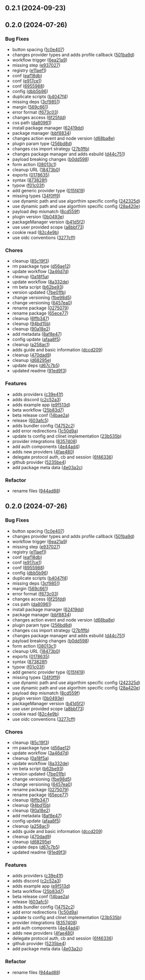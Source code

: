 

## 0.2.1 (2024-09-23)

## 0.2.0 (2024-07-26)


### Bug Fixes

* button spacing ([1c0e407](https://github.com/sourabpramanik/payload-auth-plugin/commit/1c0e407d839d3c648beed17921f334911f2184d2))
* changes provider types and adds profile callback ([501ba9d](https://github.com/sourabpramanik/payload-auth-plugin/commit/501ba9ddd4ae11775e27642ee32d1d4d74653e50))
* workflow trigger ([6ea21a9](https://github.com/sourabpramanik/payload-auth-plugin/commit/6ea21a9d9883a0ba41d16e07b288eca018b63a6e))
* missing step ([e937027](https://github.com/sourabpramanik/payload-auth-plugin/commit/e93702766da019a9a1696013894b15c52047bb73))
* registry ([e11aef1](https://github.com/sourabpramanik/payload-auth-plugin/commit/e11aef1671efcb90f4439e46d34e1807937a0b2f))
* conf ([eaf18db](https://github.com/sourabpramanik/payload-auth-plugin/commit/eaf18dbaf1a135593d5849411d33726f551e3c4c))
* conf ([e917ce1](https://github.com/sourabpramanik/payload-auth-plugin/commit/e917ce1a8a7913842c00e1426cf9dce314dfdaef))
* conf ([6955988](https://github.com/sourabpramanik/payload-auth-plugin/commit/695598897584d1316e361d1fee87707cc81e38fe))
* config ([dbb5b96](https://github.com/sourabpramanik/payload-auth-plugin/commit/dbb5b96de9f7006282ba252e6bbef7bc015c2215))
* duplicate scripts ([b4047f4](https://github.com/sourabpramanik/payload-auth-plugin/commit/b4047f4204edd092bfba5628b84e341d88ba5397))
* missing deps ([3cf9851](https://github.com/sourabpramanik/payload-auth-plugin/commit/3cf985162d115fca42937477266a5cf4a4ec0898))
* margin ([569c661](https://github.com/sourabpramanik/payload-auth-plugin/commit/569c661fd2cfef1f274774e04856a6d2e8a84470))
* error format ([f673c03](https://github.com/sourabpramanik/payload-auth-plugin/commit/f673c03fb930f87b2380f345c0f3d2e3e1c6a0ac))
* changes access ([6f25fdd](https://github.com/sourabpramanik/payload-auth-plugin/commit/6f25fdd541c29058da2ce2b79f0bd763080dd52c))
* css path ([da80961](https://github.com/sourabpramanik/payload-auth-plugin/commit/da80961aed99a3846dbd52f43194f13d59e5e12d))
* install package manager ([62419dd](https://github.com/sourabpramanik/payload-auth-plugin/commit/62419dda48dfa41e1ef8b18745a89b355864e550))
* package manager ([bbf8834](https://github.com/sourabpramanik/payload-auth-plugin/commit/bbf8834ee16177da80846f0a0c608977bce12a21))
* changes action event and node version ([d68ba8e](https://github.com/sourabpramanik/payload-auth-plugin/commit/d68ba8ecd33ea71d2efbd0ef772d19f4148e1ac6))
* plugin param type ([256bd8d](https://github.com/sourabpramanik/payload-auth-plugin/commit/256bd8df64e91ea6b092affcb2ba7d812addaf9d))
* changes css import strategy ([27b1ffb](https://github.com/sourabpramanik/payload-auth-plugin/commit/27b1ffbc38125269055cba08279ad6ea621e3b09))
* changes package manager and adds esbuild ([d44c751](https://github.com/sourabpramanik/payload-auth-plugin/commit/d44c751be1f15d5ecdd4703db85700510325c005))
* payload breaking changes ([b0dd598](https://github.com/sourabpramanik/payload-auth-plugin/commit/b0dd598aecb38d6c0be159b882d4246963aacfaf))
* form action ([08013c1](https://github.com/sourabpramanik/payload-auth-plugin/commit/08013c1ad87618de3ac49c86164f377f7a57d721))
* cleanup URL ([18473b0](https://github.com/sourabpramanik/payload-auth-plugin/commit/18473b09f3a2a707508890ac72688b5d97f5d716))
* exports ([0178635](https://github.com/sourabpramanik/payload-auth-plugin/commit/0178635f9398ba62ab906109b8e73caddbbb9ddb))
* syntax ([873828f](https://github.com/sourabpramanik/payload-auth-plugin/commit/873828faaa719b16afd06ca9ae2c25ada6363d51))
* typow ([f01c03f](https://github.com/sourabpramanik/payload-auth-plugin/commit/f01c03fe8aa86c9d54b204994255242ed4e73f1d))
* add generic provider type ([015f419](https://github.com/sourabpramanik/payload-auth-plugin/commit/015f419039c6f3560b6f7fe11186970355a343e6))
* missing types ([34f0ff9](https://github.com/sourabpramanik/payload-auth-plugin/commit/34f0ff9e11e9d59f8b8d838bf61288cc1030f543))
* use dynamic path and use algorthim specific config ([242325d](https://github.com/sourabpramanik/payload-auth-plugin/commit/242325d1c4906abbb61a4c928cecac58803c9a74))
* use dynamic path and use algorthim specific config ([28a420e](https://github.com/sourabpramanik/payload-auth-plugin/commit/28a420e6007f234ea1503b9d5e6ae2de1cf82b1f))
* payload dep mismatch ([8cd559f](https://github.com/sourabpramanik/payload-auth-plugin/commit/8cd559f2a003a125bca7d24ec5dc4688a589355a))
* plugin version ([0b0493e](https://github.com/sourabpramanik/payload-auth-plugin/commit/0b0493efeb69d617f109597068632d59bc4eee21))
* packageManager version ([b41d5f2](https://github.com/sourabpramanik/payload-auth-plugin/commit/b41d5f242939377483c81c1da821c38d1bfe778d))
* use user provided scope ([a8bbf73](https://github.com/sourabpramanik/payload-auth-plugin/commit/a8bbf7325cc8d25203396de08b9fcca6cce88613))
* cookie read ([82c4e9b](https://github.com/sourabpramanik/payload-auth-plugin/commit/82c4e9bc708d94135908b3ab681e0cab63e058eb))
* use oidc conventions ([3277cff](https://github.com/sourabpramanik/payload-auth-plugin/commit/3277cff2d88e38058899f1ce543362d57f891240))


### Chores

* cleanup ([85c19f3](https://github.com/sourabpramanik/payload-auth-plugin/commit/85c19f3110aac0b8c8cfd7b1efa8acf59a889f4e))
* rm paackage type ([d56ae12](https://github.com/sourabpramanik/payload-auth-plugin/commit/d56ae1254387a67d5ff05aad90c63fa47e11c48f))
* update workflow ([3a46d7d](https://github.com/sourabpramanik/payload-auth-plugin/commit/3a46d7d0977f91f2c1a89032273a847b87565875))
* cleanup ([0a18f5a](https://github.com/sourabpramanik/payload-auth-plugin/commit/0a18f5a306711e3cf71b2ffacdfdaf6ae9d94eb6))
* update workflow ([8a332de](https://github.com/sourabpramanik/payload-auth-plugin/commit/8a332dedf6714bbf87d0e57a834517398f8f2c2a))
* rm beta script ([b62be93](https://github.com/sourabpramanik/payload-auth-plugin/commit/b62be93df32593f88cd95facad2f325fbcea450a))
* version updated ([7be01fb](https://github.com/sourabpramanik/payload-auth-plugin/commit/7be01fbb8ca2aa680e50534390eac618660bbfe8))
* change versioning ([fbe98d5](https://github.com/sourabpramanik/payload-auth-plugin/commit/fbe98d5c28005231b5e8d7b5e0e47abe2743890a))
* change versioning ([6457ea0](https://github.com/sourabpramanik/payload-auth-plugin/commit/6457ea0c1c282c9ede19ad9c1b862a9852b768d0))
* rename package ([0275079](https://github.com/sourabpramanik/payload-auth-plugin/commit/0275079096a4fa011cea8726d5da9da00ecb6d13))
* rename package ([65ece77](https://github.com/sourabpramanik/payload-auth-plugin/commit/65ece77a9333885acf6f163afac2289620874e36))
* cleanup ([6ffb347](https://github.com/sourabpramanik/payload-auth-plugin/commit/6ffb3470e51fb0a441d343f7e330b16bf4685ab8))
* cleanup ([94bd15b](https://github.com/sourabpramanik/payload-auth-plugin/commit/94bd15b862b4f8a1c23fb959bcd53aee2987d8a7))
* cleanup ([90a18e2](https://github.com/sourabpramanik/payload-auth-plugin/commit/90a18e27bc2d44ff77dc8947deec39e7b89441f8))
* add metadata ([8af8e47](https://github.com/sourabpramanik/payload-auth-plugin/commit/8af8e47d8ef888fed6eaa22a93865239231d4ba6))
* config update ([afaa8f5](https://github.com/sourabpramanik/payload-auth-plugin/commit/afaa8f5417a00c01ef1b62ea4afbf1e1bf44c182))
* cleanup ([a258ac1](https://github.com/sourabpramanik/payload-auth-plugin/commit/a258ac1391cd28c963a4515eccb48dd6f8858387))
* adds guide and basic information ([dccd209](https://github.com/sourabpramanik/payload-auth-plugin/commit/dccd209e9cc89d48619dcfd521e5609e9a9f0ee5))
* cleanup ([470dad9](https://github.com/sourabpramanik/payload-auth-plugin/commit/470dad941fba7aa80ca4fe09781e382a236c037f))
* cleanup ([d68295e](https://github.com/sourabpramanik/payload-auth-plugin/commit/d68295eeb0600d8025a51bf54053e6620981dcb7))
* update deps ([d67c7b5](https://github.com/sourabpramanik/payload-auth-plugin/commit/d67c7b5a62d6931429729fd33a62b5d7da07ce0c))
* updated readme ([91ed9f3](https://github.com/sourabpramanik/payload-auth-plugin/commit/91ed9f3bf4d8f61bc8958ac569d7069e264100b1))


### Features

* adds providers ([c39e41f](https://github.com/sourabpramanik/payload-auth-plugin/commit/c39e41fc237d7ab940fb4c93d9518e4130ba62c6))
* adds discord ([c2c52a3](https://github.com/sourabpramanik/payload-auth-plugin/commit/c2c52a357fb988cae4ac55cd551e97fd1abb2c6d))
* adds example app ([e9f513d](https://github.com/sourabpramanik/payload-auth-plugin/commit/e9f513d77c565b6b954e9fcd1a1b373730565e13))
* beta workflow ([25b83d7](https://github.com/sourabpramanik/payload-auth-plugin/commit/25b83d78caf5f1cd0a17f9895a7ee000198d616e))
* beta release conf ([14bae2a](https://github.com/sourabpramanik/payload-auth-plugin/commit/14bae2a84b817513b984fb63a5857ecb833b243c))
* release ([603afc5](https://github.com/sourabpramanik/payload-auth-plugin/commit/603afc5c5f009d42f1f95fc166b2899fb27bdd2e))
* adds bundler config ([14752c2](https://github.com/sourabpramanik/payload-auth-plugin/commit/14752c23ee440e4bad89c345b04c6b602b6c40d7))
* add error redirections ([1c50d9a](https://github.com/sourabpramanik/payload-auth-plugin/commit/1c50d9a26a141021fda276fbf7d18a32b46f9883))
* update ts config and clinet implementation ([23b535b](https://github.com/sourabpramanik/payload-auth-plugin/commit/23b535bdd7a7b87919db85dd2bab6d66cf4ff4a6))
* provider integrations ([8357408](https://github.com/sourabpramanik/payload-auth-plugin/commit/8357408885e2d9d3a62dfebe8fc06ee230257ecc))
* add auth components ([4e44ad4](https://github.com/sourabpramanik/payload-auth-plugin/commit/4e44ad4337e080ed6800668e1ab27b7155b1b0c2))
* adds new providers ([4fae480](https://github.com/sourabpramanik/payload-auth-plugin/commit/4fae48062c982cf4b697227b9042934196d75125))
* delegate protocol auth, cb and session ([6f46336](https://github.com/sourabpramanik/payload-auth-plugin/commit/6f46336a9f54ed778cb59eb0116f4a7b1e426ec3))
* github provider ([5235be4](https://github.com/sourabpramanik/payload-auth-plugin/commit/5235be450325314d8bfaeb0a51c53339cbd405ae))
* add package meta data ([4e03a2c](https://github.com/sourabpramanik/payload-auth-plugin/commit/4e03a2cb47e615576b7b155140cfbbc37311848d))


### Refactor

* rename files ([944ad88](https://github.com/sourabpramanik/payload-auth-plugin/commit/944ad881c539e71ec5e398b5e4699910336ed064))

## 0.2.0 (2024-07-26)


### Bug Fixes

* button spacing ([1c0e407](https://github.com/sourabpramanik/payload-auth-plugin/commit/1c0e407d839d3c648beed17921f334911f2184d2))
* changes provider types and adds profile callback ([501ba9d](https://github.com/sourabpramanik/payload-auth-plugin/commit/501ba9ddd4ae11775e27642ee32d1d4d74653e50))
* workflow trigger ([6ea21a9](https://github.com/sourabpramanik/payload-auth-plugin/commit/6ea21a9d9883a0ba41d16e07b288eca018b63a6e))
* missing step ([e937027](https://github.com/sourabpramanik/payload-auth-plugin/commit/e93702766da019a9a1696013894b15c52047bb73))
* registry ([e11aef1](https://github.com/sourabpramanik/payload-auth-plugin/commit/e11aef1671efcb90f4439e46d34e1807937a0b2f))
* conf ([eaf18db](https://github.com/sourabpramanik/payload-auth-plugin/commit/eaf18dbaf1a135593d5849411d33726f551e3c4c))
* conf ([e917ce1](https://github.com/sourabpramanik/payload-auth-plugin/commit/e917ce1a8a7913842c00e1426cf9dce314dfdaef))
* conf ([6955988](https://github.com/sourabpramanik/payload-auth-plugin/commit/695598897584d1316e361d1fee87707cc81e38fe))
* config ([dbb5b96](https://github.com/sourabpramanik/payload-auth-plugin/commit/dbb5b96de9f7006282ba252e6bbef7bc015c2215))
* duplicate scripts ([b4047f4](https://github.com/sourabpramanik/payload-auth-plugin/commit/b4047f4204edd092bfba5628b84e341d88ba5397))
* missing deps ([3cf9851](https://github.com/sourabpramanik/payload-auth-plugin/commit/3cf985162d115fca42937477266a5cf4a4ec0898))
* margin ([569c661](https://github.com/sourabpramanik/payload-auth-plugin/commit/569c661fd2cfef1f274774e04856a6d2e8a84470))
* error format ([f673c03](https://github.com/sourabpramanik/payload-auth-plugin/commit/f673c03fb930f87b2380f345c0f3d2e3e1c6a0ac))
* changes access ([6f25fdd](https://github.com/sourabpramanik/payload-auth-plugin/commit/6f25fdd541c29058da2ce2b79f0bd763080dd52c))
* css path ([da80961](https://github.com/sourabpramanik/payload-auth-plugin/commit/da80961aed99a3846dbd52f43194f13d59e5e12d))
* install package manager ([62419dd](https://github.com/sourabpramanik/payload-auth-plugin/commit/62419dda48dfa41e1ef8b18745a89b355864e550))
* package manager ([bbf8834](https://github.com/sourabpramanik/payload-auth-plugin/commit/bbf8834ee16177da80846f0a0c608977bce12a21))
* changes action event and node version ([d68ba8e](https://github.com/sourabpramanik/payload-auth-plugin/commit/d68ba8ecd33ea71d2efbd0ef772d19f4148e1ac6))
* plugin param type ([256bd8d](https://github.com/sourabpramanik/payload-auth-plugin/commit/256bd8df64e91ea6b092affcb2ba7d812addaf9d))
* changes css import strategy ([27b1ffb](https://github.com/sourabpramanik/payload-auth-plugin/commit/27b1ffbc38125269055cba08279ad6ea621e3b09))
* changes package manager and adds esbuild ([d44c751](https://github.com/sourabpramanik/payload-auth-plugin/commit/d44c751be1f15d5ecdd4703db85700510325c005))
* payload breaking changes ([b0dd598](https://github.com/sourabpramanik/payload-auth-plugin/commit/b0dd598aecb38d6c0be159b882d4246963aacfaf))
* form action ([08013c1](https://github.com/sourabpramanik/payload-auth-plugin/commit/08013c1ad87618de3ac49c86164f377f7a57d721))
* cleanup URL ([18473b0](https://github.com/sourabpramanik/payload-auth-plugin/commit/18473b09f3a2a707508890ac72688b5d97f5d716))
* exports ([0178635](https://github.com/sourabpramanik/payload-auth-plugin/commit/0178635f9398ba62ab906109b8e73caddbbb9ddb))
* syntax ([873828f](https://github.com/sourabpramanik/payload-auth-plugin/commit/873828faaa719b16afd06ca9ae2c25ada6363d51))
* typow ([f01c03f](https://github.com/sourabpramanik/payload-auth-plugin/commit/f01c03fe8aa86c9d54b204994255242ed4e73f1d))
* add generic provider type ([015f419](https://github.com/sourabpramanik/payload-auth-plugin/commit/015f419039c6f3560b6f7fe11186970355a343e6))
* missing types ([34f0ff9](https://github.com/sourabpramanik/payload-auth-plugin/commit/34f0ff9e11e9d59f8b8d838bf61288cc1030f543))
* use dynamic path and use algorthim specific config ([242325d](https://github.com/sourabpramanik/payload-auth-plugin/commit/242325d1c4906abbb61a4c928cecac58803c9a74))
* use dynamic path and use algorthim specific config ([28a420e](https://github.com/sourabpramanik/payload-auth-plugin/commit/28a420e6007f234ea1503b9d5e6ae2de1cf82b1f))
* payload dep mismatch ([8cd559f](https://github.com/sourabpramanik/payload-auth-plugin/commit/8cd559f2a003a125bca7d24ec5dc4688a589355a))
* plugin version ([0b0493e](https://github.com/sourabpramanik/payload-auth-plugin/commit/0b0493efeb69d617f109597068632d59bc4eee21))
* packageManager version ([b41d5f2](https://github.com/sourabpramanik/payload-auth-plugin/commit/b41d5f242939377483c81c1da821c38d1bfe778d))
* use user provided scope ([a8bbf73](https://github.com/sourabpramanik/payload-auth-plugin/commit/a8bbf7325cc8d25203396de08b9fcca6cce88613))
* cookie read ([82c4e9b](https://github.com/sourabpramanik/payload-auth-plugin/commit/82c4e9bc708d94135908b3ab681e0cab63e058eb))
* use oidc conventions ([3277cff](https://github.com/sourabpramanik/payload-auth-plugin/commit/3277cff2d88e38058899f1ce543362d57f891240))


### Chores

* cleanup ([85c19f3](https://github.com/sourabpramanik/payload-auth-plugin/commit/85c19f3110aac0b8c8cfd7b1efa8acf59a889f4e))
* rm paackage type ([d56ae12](https://github.com/sourabpramanik/payload-auth-plugin/commit/d56ae1254387a67d5ff05aad90c63fa47e11c48f))
* update workflow ([3a46d7d](https://github.com/sourabpramanik/payload-auth-plugin/commit/3a46d7d0977f91f2c1a89032273a847b87565875))
* cleanup ([0a18f5a](https://github.com/sourabpramanik/payload-auth-plugin/commit/0a18f5a306711e3cf71b2ffacdfdaf6ae9d94eb6))
* update workflow ([8a332de](https://github.com/sourabpramanik/payload-auth-plugin/commit/8a332dedf6714bbf87d0e57a834517398f8f2c2a))
* rm beta script ([b62be93](https://github.com/sourabpramanik/payload-auth-plugin/commit/b62be93df32593f88cd95facad2f325fbcea450a))
* version updated ([7be01fb](https://github.com/sourabpramanik/payload-auth-plugin/commit/7be01fbb8ca2aa680e50534390eac618660bbfe8))
* change versioning ([fbe98d5](https://github.com/sourabpramanik/payload-auth-plugin/commit/fbe98d5c28005231b5e8d7b5e0e47abe2743890a))
* change versioning ([6457ea0](https://github.com/sourabpramanik/payload-auth-plugin/commit/6457ea0c1c282c9ede19ad9c1b862a9852b768d0))
* rename package ([0275079](https://github.com/sourabpramanik/payload-auth-plugin/commit/0275079096a4fa011cea8726d5da9da00ecb6d13))
* rename package ([65ece77](https://github.com/sourabpramanik/payload-auth-plugin/commit/65ece77a9333885acf6f163afac2289620874e36))
* cleanup ([6ffb347](https://github.com/sourabpramanik/payload-auth-plugin/commit/6ffb3470e51fb0a441d343f7e330b16bf4685ab8))
* cleanup ([94bd15b](https://github.com/sourabpramanik/payload-auth-plugin/commit/94bd15b862b4f8a1c23fb959bcd53aee2987d8a7))
* cleanup ([90a18e2](https://github.com/sourabpramanik/payload-auth-plugin/commit/90a18e27bc2d44ff77dc8947deec39e7b89441f8))
* add metadata ([8af8e47](https://github.com/sourabpramanik/payload-auth-plugin/commit/8af8e47d8ef888fed6eaa22a93865239231d4ba6))
* config update ([afaa8f5](https://github.com/sourabpramanik/payload-auth-plugin/commit/afaa8f5417a00c01ef1b62ea4afbf1e1bf44c182))
* cleanup ([a258ac1](https://github.com/sourabpramanik/payload-auth-plugin/commit/a258ac1391cd28c963a4515eccb48dd6f8858387))
* adds guide and basic information ([dccd209](https://github.com/sourabpramanik/payload-auth-plugin/commit/dccd209e9cc89d48619dcfd521e5609e9a9f0ee5))
* cleanup ([470dad9](https://github.com/sourabpramanik/payload-auth-plugin/commit/470dad941fba7aa80ca4fe09781e382a236c037f))
* cleanup ([d68295e](https://github.com/sourabpramanik/payload-auth-plugin/commit/d68295eeb0600d8025a51bf54053e6620981dcb7))
* update deps ([d67c7b5](https://github.com/sourabpramanik/payload-auth-plugin/commit/d67c7b5a62d6931429729fd33a62b5d7da07ce0c))
* updated readme ([91ed9f3](https://github.com/sourabpramanik/payload-auth-plugin/commit/91ed9f3bf4d8f61bc8958ac569d7069e264100b1))


### Features

* adds providers ([c39e41f](https://github.com/sourabpramanik/payload-auth-plugin/commit/c39e41fc237d7ab940fb4c93d9518e4130ba62c6))
* adds discord ([c2c52a3](https://github.com/sourabpramanik/payload-auth-plugin/commit/c2c52a357fb988cae4ac55cd551e97fd1abb2c6d))
* adds example app ([e9f513d](https://github.com/sourabpramanik/payload-auth-plugin/commit/e9f513d77c565b6b954e9fcd1a1b373730565e13))
* beta workflow ([25b83d7](https://github.com/sourabpramanik/payload-auth-plugin/commit/25b83d78caf5f1cd0a17f9895a7ee000198d616e))
* beta release conf ([14bae2a](https://github.com/sourabpramanik/payload-auth-plugin/commit/14bae2a84b817513b984fb63a5857ecb833b243c))
* release ([603afc5](https://github.com/sourabpramanik/payload-auth-plugin/commit/603afc5c5f009d42f1f95fc166b2899fb27bdd2e))
* adds bundler config ([14752c2](https://github.com/sourabpramanik/payload-auth-plugin/commit/14752c23ee440e4bad89c345b04c6b602b6c40d7))
* add error redirections ([1c50d9a](https://github.com/sourabpramanik/payload-auth-plugin/commit/1c50d9a26a141021fda276fbf7d18a32b46f9883))
* update ts config and clinet implementation ([23b535b](https://github.com/sourabpramanik/payload-auth-plugin/commit/23b535bdd7a7b87919db85dd2bab6d66cf4ff4a6))
* provider integrations ([8357408](https://github.com/sourabpramanik/payload-auth-plugin/commit/8357408885e2d9d3a62dfebe8fc06ee230257ecc))
* add auth components ([4e44ad4](https://github.com/sourabpramanik/payload-auth-plugin/commit/4e44ad4337e080ed6800668e1ab27b7155b1b0c2))
* adds new providers ([4fae480](https://github.com/sourabpramanik/payload-auth-plugin/commit/4fae48062c982cf4b697227b9042934196d75125))
* delegate protocol auth, cb and session ([6f46336](https://github.com/sourabpramanik/payload-auth-plugin/commit/6f46336a9f54ed778cb59eb0116f4a7b1e426ec3))
* github provider ([5235be4](https://github.com/sourabpramanik/payload-auth-plugin/commit/5235be450325314d8bfaeb0a51c53339cbd405ae))
* add package meta data ([4e03a2c](https://github.com/sourabpramanik/payload-auth-plugin/commit/4e03a2cb47e615576b7b155140cfbbc37311848d))


### Refactor

* rename files ([944ad88](https://github.com/sourabpramanik/payload-auth-plugin/commit/944ad881c539e71ec5e398b5e4699910336ed064))
